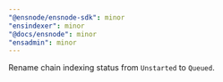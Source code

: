 ```yaml
---
"@ensnode/ensnode-sdk": minor
"ensindexer": minor
"@docs/ensnode": minor
"ensadmin": minor
---
```


Rename chain indexing status from `Unstarted` to `Queued`.
